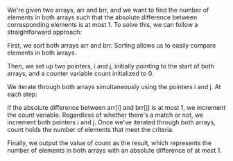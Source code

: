 
We're given two arrays, arr and brr, and we want to find the number of elements in both arrays such that the absolute difference between corresponding elements is at most 1. To solve this, we can follow a straightforward approach:

First, we sort both arrays arr and brr. Sorting allows us to easily compare elements in both arrays.

Then, we set up two pointers, i and j, initially pointing to the start of both arrays, and a counter variable count initialized to 0.

We iterate through both arrays simultaneously using the pointers i and j. At each step:

If the absolute difference between arr[i] and brr[j] is at most 1, we increment the count variable. Regardless of whether there's a match or not, we increment both pointers i and j. Once we've iterated through both arrays, count holds the number of elements that meet the criteria.

Finally, we output the value of count as the result, which represents the number of elements in both arrays with an absolute difference of at most 1.
